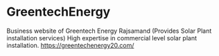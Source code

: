 # GreentechEnergy
Business website of Greentech Energy Rajsamand (Provides Solar Plant installation services) High expertise in commercial level solar plant installation.
https://greentechenergy20.com/
